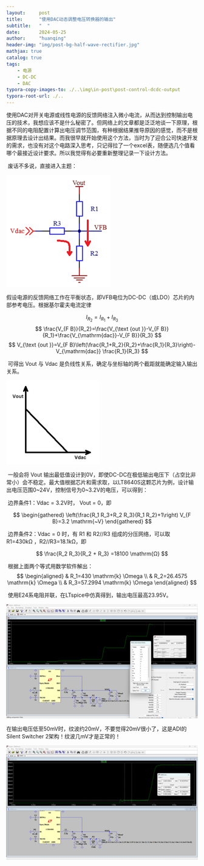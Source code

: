 ```yaml
---
layout:     post
title:      "使用DAC动态调整电压转换器的输出"
subtitle:   "  "
date:       2024-05-25
author:     "huanqing"
header-img: "img/post-bg-half-wave-rectifier.jpg"
mathjax: true
catalog: true
tags:
    - 电源
    - DC-DC
    - DAC
typora-copy-images-to: ./..\img\in-post\post-control-dcdc-output
typora-root-url: ./..
---
```


​	使用DAC对开关电源或线性电源的反馈网络注入微小电流，从而达到控制输出电压的技术，我想应该不是什么秘密了。但网络上的文章都是泛泛地谈一下原理，根据不同的电阻配置计算出电压调节范围，有种根据结果推导原因的感觉，而不是根据原理去设计出结果。而我很早就开始使用这个方法，当时为了迎合公司快速开发的需求，也没有对这个电路深入思考，只记得拉了一个excel表，随便选几个值看哪个最接近设计要求。所以我觉得有必要重新整理记录一下设计方法。

​	废话不多说，直接进入主题：

![image-20240526093148181](/img/in-post/post-control-dcdc-output/image-20240526093148181.png)

​	假设电源的反馈网络工作在平衡状态，即VFB电位为DC-DC（或LDO）芯片的内部参考电压。根据基尔霍夫电流定律

$$
I_{R_2}=I_{R_1}+I_{R_3} 
$$
$$
\frac{V_{F B}}{R_2}=\frac{V_{\text {out }}-V_{F B}}{R_1}+\frac{V_{\mathrm{dac}}-V_{F B}}{R_3} 
$$
$$
V_{\text {out }}=V_{F B}\left(\frac{R_1+R_2}{R_2}+\frac{R_1}{R_3}\right)-V_{\mathrm{dac}} \frac{R_1}{R_3}
$$

​	可得出 Vout 与 Vdac 是负线性关系，确定与坐标轴的两个截距就能确定输入输出关系。

<img src="/img/in-post/post-control-dcdc-output/image-20240528104443386.png" alt="image-20240528104443386" style="zoom: 80%;" />

​	一般会将 Vout 输出最低值设计到0V，即使DC-DC在极低输出电压下（占空比非常小）会不稳定。最大值根据芯片和需求取，以LT8640S这颗芯片为例，设计输出电压范围0~24V，控制信号为0~3.2V的电压，可以得到：

​	边界条件1：Vdac = 3.2V时， Vout = 0，即

$$
\begin{gathered}
\left(\frac{R_1 R_3+R_2 R_3}{R_1 R_2}+1\right) V_{F B}=3.2 \mathrm{~V}
\end{gathered}
$$

​	边界条件2：Vdac = 0 时，有 R1 和 R2//R3 组成的分压网络，可以取 R1=430kΩ ，R2//R3=18.1kΩ，即


$$
\frac{R_2 R_3}{R_2 + R_3} =18100 \mathrm{Ω}
$$


​	根据上面两个等式用数学软件解出：
$$
\begin{aligned}
& R_1=430 \mathrm{k} \Omega \\
& R_2=26.4575 \mathrm{k} \Omega \\
& R_3=57.2994 \mathrm{k} \Omega
\end{aligned}
$$

​	使用E24系电阻并联，在LTspice中仿真得到，输出电压最高23.95V。

![image-20240528134359770](/img/in-post/post-control-dcdc-output/image-20240528134359770.png)

​	在输出电压低至50mV时，纹波约20mV，不要觉得20mV很小了，这是ADI的Silent Switcher 2架构！纹波几mV才是正常的！

![image-20240528134803559](/img/in-post/post-control-dcdc-output/image-20240528134803559.png)